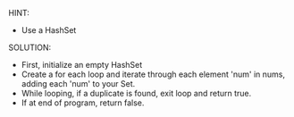 HINT:
  - Use a HashSet<Integer>






SOLUTION: 
 - First, initialize an empty HashSet<Integer>
 - Create a for each loop and iterate through each element 'num' in nums, adding each 'num' to your Set.
 - While looping, if a duplicate is found, exit loop and return true.
 - If at end of program, return false.
